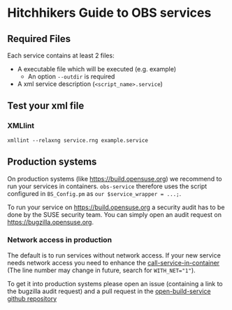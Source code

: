 # Hitchhikers Guide to OBS services

## Required Files

Each service contains at least 2 files:

* A executable file which will be executed (e.g. example)
  * An option `--outdir` is required
* A xml service description (`<script_name>.service`)

## Test your xml file

### XMLlint


```
xmllint --relaxng service.rng example.service
```


## Production systems

On production systems (like https://build.opensuse.org) we recommend to run your
services in containers. `obs-service` therefore uses the script configured in 
`BS_Config.pm` as `our $service_wrapper = ...;`.

To run your service on https://build.opensuse.org a security audit has to be done
by the SUSE security team. You can simply open an audit request on 
https://bugzilla.opensuse.org.


### Network access in production

The default is to run services without network access. If your new service needs
network access you need to enhance the [call-service-in-container](https://github.com/openSUSE/open-build-service/blob/master/src/backend/call-service-in-container#L72)
(The line number may change in future, search for `WITH_NET="1"`).

To get it into production systems please open an issue 
(containing a link to the bugzilla audit request) and a pull request in the [open-build-service github repository](https://github.com/openSUSE/open-build-service/)

